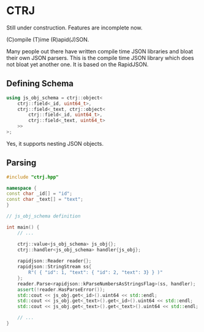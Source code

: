 CTRJ
====

Still under construction. Features are incomplete now.

(C)ompile (T)ime (R)apid(J)SON.

Many people out there have written compile time JSON libraries and bloat their own JSON parsers. This is the compile time JSON library which does not bloat yet another one. It is based on the RapidJSON.

## Defining Schema

```C++
using js_obj_schema = ctrj::object<
    ctrj::field<_id, uint64_t>,
    ctrj::field<_text, ctrj::object<
        ctrj::field<_id, uint64_t>,
        ctrj::field<_text, uint64_t>
    >>
>;
```

Yes, it supports nesting JSON objects.

## Parsing

```C++
#include "ctrj.hpp"

namespace {
const char _id[] = "id";
const char _text[] = "text";
}

// js_obj_schema definition

int main() {
    // ...

    ctrj::value<js_obj_schema> js_obj{};
    ctrj::handler<js_obj_schema> handler{js_obj};
    
    rapidjson::Reader reader{};
    rapidjson::StringStream ss{
        R"( { "id": 1, "text": { "id": 2, "text": 3} } )"
    };
    reader.Parse<rapidjson::kParseNumbersAsStringsFlag>(ss, handler);
    assert(!reader.HasParseError());
    std::cout << js_obj.get<_id>().uint64 << std::endl;
    std::cout << js_obj.get<_text>().get<_id>().uint64 << std::endl;
    std::cout << js_obj.get<_text>().get<_text>().uint64 << std::endl;

    // ...
}
```


